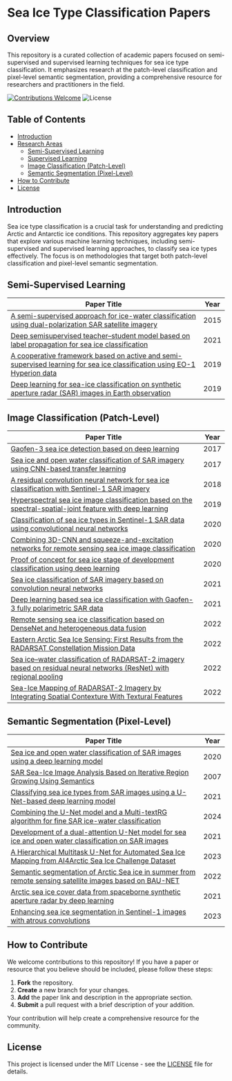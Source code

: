 # Sea Ice Type Classification Papers

## Overview
This repository is a curated collection of academic papers focused on semi-supervised and supervised learning techniques for sea ice type classification. It emphasizes research at the patch-level classification and pixel-level semantic segmentation, providing a comprehensive resource for researchers and practitioners in the field.

[![Contributions Welcome](https://img.shields.io/badge/contributions-welcome-brightgreen.svg)](CONTRIBUTING.md) ![License](https://img.shields.io/badge/license-MIT-blue.svg)

## Table of Contents

- [Introduction](#introduction)
- [Research Areas](#research-areas)
  - [Semi-Supervised Learning](#semi-supervised-learning)
  - [Supervised Learning](#supervised-learning)
  - [Image Classification (Patch-Level)](#image-classification-patch-level)
  - [Semantic Segmentation (Pixel-Level)](#semantic-segmentation-pixel-level)
- [How to Contribute](#how-to-contribute)
- [License](#license)

## Introduction
Sea ice type classification is a crucial task for understanding and predicting Arctic and Antarctic ice conditions. This repository aggregates key papers that explore various machine learning techniques, including semi-supervised and supervised learning approaches, to classify sea ice types effectively. The focus is on methodologies that target both patch-level classification and pixel-level semantic segmentation.

## Semi-Supervised Learning

| Paper Title | Year |
|-------------|------|
| [A semi-supervised approach for ice-water classification using dual-polarization SAR satellite imagery](https://ieeexplore.ieee.org/document/7301380) | 2015|
| [Deep semisupervised teacher–student model based on label propagation for sea ice classification](https://ieeexplore.ieee.org/document/9573360)| 2021|
| [A cooperative framework based on active and semi-supervised learning for sea ice classification using EO-1 Hyperion data](https://www.jstage.jst.go.jp/article/tjsass/62/6/62_T-19-6/_pdf) | 2019|
| [Deep learning for sea-ice classification on synthetic aperture radar (SAR) images in Earth observation](https://www.diva-portal.org/smash/get/diva2:1450605/FULLTEXT01.pdf#page=27.19) | 2019|



## Image Classification (Patch-Level)

| Paper Title | Year |
|-------------|------|
| [Gaofen-3 sea ice detection based on deep learning](https://ieeexplore.ieee.org/document/8293267) | 2017 |
| [Sea ice and open water classification of SAR imagery using CNN-based transfer learning](https://ieeexplore.ieee.org/document/8127693) | 2017|
| [A residual convolution neural network for sea ice classification with Sentinel-1 SAR imagery](https://ieeexplore.ieee.org/document/8637496) | 2018|
| [Hyperspectral sea ice image classification based on the spectral-spatial-joint feature with deep learning](https://www.mdpi.com/2072-4292/11/18/2170) | 2019 |
| [Classification of sea ice types in Sentinel-1 SAR data using convolutional neural networks](https://www.mdpi.com/2072-4292/12/13/2165) | 2020|
| [Combining 3D-CNN and squeeze-and-excitation networks for remote sensing sea ice image classification](https://onlinelibrary.wiley.com/doi/10.1155/2020/8065396) | 2020|
| [Proof of concept for sea ice stage of development classification using deep learning](https://www.mdpi.com/2072-4292/12/15/2486) | 2020|
| [Sea ice classification of SAR imagery based on convolution neural networks](https://www.mdpi.com/2072-4292/13/9/1734) | 2021 |
| [Deep learning based sea ice classification with Gaofen-3 fully polarimetric SAR data](https://www.mdpi.com/2072-4292/13/8/1452) | 2021|
| [Remote sensing sea ice classification based on DenseNet and heterogeneous data fusion](https://www.spiedigitallibrary.org/journals/journal-of-applied-remote-sensing/volume-16/issue-4/044517/Remote-sensing-sea-ice-classification-based-on-DenseNet-and-heterogeneous/10.1117/1.JRS.16.044517.short#_=_) | 2022|
| [Eastern Arctic Sea Ice Sensing: First Results from the RADARSAT Constellation Mission Data](https://www.mdpi.com/2072-4292/14/5/1165)| 2022|
| [Sea ice–water classification of RADARSAT-2 imagery based on residual neural networks (ResNet) with regional pooling](https://www.mdpi.com/2072-4292/14/13/3025) | 2022|
| [Sea-Ice Mapping of RADARSAT-2 Imagery by Integrating Spatial Contexture With Textural Features](https://ieeexplore.ieee.org/document/9887856) | 2022|

## Semantic Segmentation (Pixel-Level)

| Paper Title | Year |
|-------------|------|
| [Sea ice and open water classification of SAR images using a deep learning model](https://ieeexplore.ieee.org/document/9323990)| 2020 |
| [SAR Sea-Ice Image Analysis Based on Iterative Region Growing Using Semantics](https://ieeexplore.ieee.org/abstract/document/4378543) | 2007 |
| [Classifying sea ice types from SAR images using a U-Net-based deep learning model](https://ieeexplore.ieee.org/document/9554511) | 2021|
| [Combining the U-Net model and a Multi-textRG algorithm for fine SAR ice-water classification](https://egusphere.copernicus.org/preprints/2024/egusphere-2024-1177/) | 2024 |
| [Development of a dual-attention U-Net model for sea ice and open water classification on SAR images](https://ieeexplore.ieee.org/document/9361068) |2021|
| [A Hierarchical Multitask U-Net for Automated Sea Ice Mapping from AI4Arctic Sea Ice Challenge Dataset](https://ieeexplore.ieee.org/document/10337385) | 2023 |
| [Semantic segmentation of Arctic Sea ice in summer from remote sensing satellite images based on BAU-NET](https://www.spiedigitallibrary.org/journals/journal-of-applied-remote-sensing/volume-16/issue-4/046514/Semantic-segmentation-of-Arctic-Sea-ice-in-summer-from-remote/10.1117/1.JRS.16.046514.short) | 2022|
| [Arctic sea ice cover data from spaceborne synthetic aperture radar by deep learning](https://essd.copernicus.org/articles/13/2723/2021/) | 2021|
| [Enhancing sea ice segmentation in Sentinel-1 images with atrous convolutions](https://www.tandfonline.com/doi/full/10.1080/01431161.2023.2248560) | 2023|


## How to Contribute

We welcome contributions to this repository! If you have a paper or resource that you believe should be included, please follow these steps:

1. **Fork** the repository.
2. **Create** a new branch for your changes.
3. **Add** the paper link and description in the appropriate section.
4. **Submit** a pull request with a brief description of your addition.

Your contribution will help create a comprehensive resource for the community.

## License

This project is licensed under the MIT License - see the [LICENSE](LICENSE) file for details.
